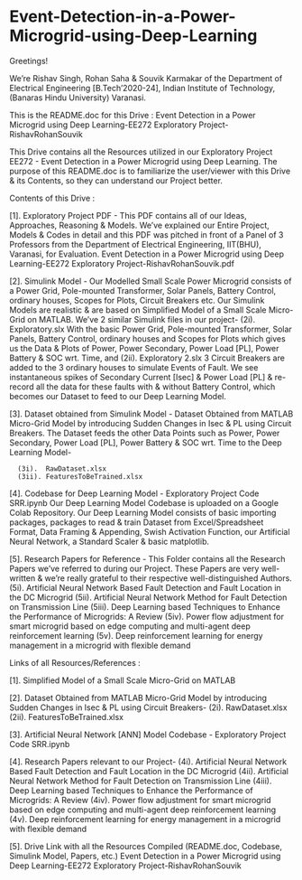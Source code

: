 # Event-Detection-in-a-Power-Microgrid-using-Deep-Learning
Greetings!

We’re Rishav Singh, Rohan Saha & Souvik Karmakar of the Department of Electrical Engineering [B.Tech’2020-24], Indian Institute of Technology, (Banaras Hindu University) Varanasi. 

This is the README.doc for this Drive : Event Detection in a Power Microgrid using Deep Learning-EE272 Exploratory Project-RishavRohanSouvik

This Drive contains all the Resources utilized in our Exploratory Project EE272 - Event Detection in a Power Microgrid using Deep Learning. The purpose of this README.doc is to familiarize the user/viewer with this Drive & its Contents, so they can understand our Project better.

Contents of this Drive :

[1]. Exploratory Project PDF - 
This PDF contains all of our Ideas, Approaches, Reasoning & Models. We’ve explained our Entire Project, Models & Codes in detail and this PDF was pitched in front of a Panel of 3 Professors from the Department of Electrical Engineering, IIT(BHU), Varanasi, for Evaluation.
Event Detection in a Power Microgrid using Deep Learning-EE272 Exploratory Project-RishavRohanSouvik.pdf

[2]. Simulink Model -
Our Modelled Small Scale Power Microgrid consists of a Power Grid, Pole-mounted Transformer, Solar Panels, Battery Control, ordinary houses, Scopes for Plots, Circuit Breakers etc. Our Simulink Models are realistic & are based on Simplified Model of a Small Scale Micro-Grid on MATLAB.
We’ve 2 similar Simulink files in our project-
(2i). Exploratory.slx
With the basic Power Grid, Pole-mounted Transformer, Solar Panels, Battery Control, ordinary houses and Scopes for Plots which gives us the Data & Plots of Power, Power Secondary, Power Load [PL], Power Battery & SOC wrt. Time, and
(2ii). Exploratory 2.slx
3 Circuit Breakers are added to the 3 ordinary houses to simulate Events of Fault. We see instantaneous spikes of Secondary Current [Isec] & Power Load [PL] & re-record all the data for these faults with & without Battery Control, which becomes our Dataset to feed to our Deep Learning Model.

[3]. Dataset obtained from Simulink Model -
Dataset Obtained from MATLAB Micro-Grid Model by introducing Sudden Changes in Isec & PL using Circuit Breakers. The Dataset feeds the other Data Points such as Power, Power Secondary, Power Load [PL], Power Battery & SOC wrt. Time to the Deep Learning Model-
     
      (3i).  RawDataset.xlsx
      (3ii). FeaturesToBeTrained.xlsx

[4]. Codebase for Deep Learning Model - 
Exploratory Project Code SRR.ipynb
Our Deep Learning Model Codebase is uploaded on a Google Colab Repository. Our Deep Learning Model consists of basic importing packages, packages to read & train Dataset from Excel/Spreadsheet Format, Data Framing & Appending, Swish Activation Function, our Artificial Neural Network, a Standard Scaler & basic matplotlib.

[5]. Research Papers for Reference -
This Folder contains all the Research Papers we’ve referred to during our Project. These Papers are very well-written & we’re really grateful to their respective well-distinguished Authors.
      (5i). Artificial Neural Network Based Fault Detection and Fault Location in the DC Microgrid
      (5ii). Artificial Neural Network Method for Fault Detection on Transmission Line
      (5iii). Deep Learning based Techniques to Enhance the Performance of Microgrids: A Review
      (5iv). Power flow adjustment for smart microgrid based on edge computing and multi-agent deep reinforcement learning
      (5v). Deep reinforcement learning for energy management in a microgrid with flexible demand



Links of all Resources/References :

[1]. Simplified Model of a Small Scale Micro-Grid on MATLAB

[2]. Dataset Obtained from MATLAB Micro-Grid Model by introducing Sudden Changes in Isec & PL using Circuit Breakers-
      (2i).  RawDataset.xlsx
      (2ii). FeaturesToBeTrained.xlsx

[3]. Artificial Neural Network [ANN] Model Codebase -
      Exploratory Project Code SRR.ipynb

[4]. Research Papers relevant to our Project-
      (4i). Artificial Neural Network Based Fault Detection and Fault Location in the DC Microgrid
      (4ii). Artificial Neural Network Method for Fault Detection on Transmission Line
      (4iii). Deep Learning based Techniques to Enhance the Performance of Microgrids: A Review
      (4iv). Power flow adjustment for smart microgrid based on edge computing and multi-agent deep reinforcement learning
      (4v). Deep reinforcement learning for energy management in a microgrid with flexible demand

[5]. Drive Link with all the Resources Compiled (README.doc, Codebase, Simulink Model, Papers, etc.)
Event Detection in a Power Microgrid using Deep Learning-EE272 Exploratory Project-RishavRohanSouvik

